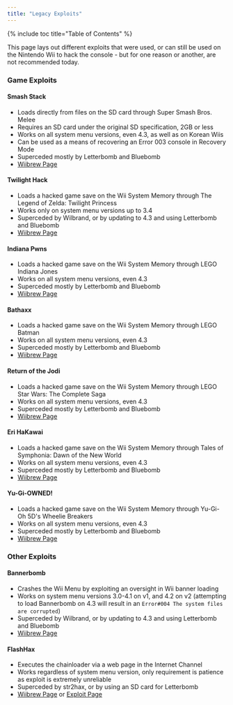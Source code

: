 ```yaml
---
title: "Legacy Exploits"
---
```


{% include toc title="Table of Contents" %}

This page lays out different exploits that were used, or can still be used on the Nintendo Wii to hack the console - but for one reason or another, are not recommended today.

### Game Exploits

#### Smash Stack

+ Loads directly from files on the SD card through Super Smash Bros. Melee
+ Requires an SD card under the original SD specification, 2GB or less
+ Works on all system menu versions, even 4.3, as well as on Korean Wiis
+ Can be used as a means of recovering an Error 003 console in Recovery Mode
+ Superceded mostly by Letterbomb and Bluebomb
+ [Wiibrew Page](https://wiibrew.org/wiki/Smash_Stack)

#### Twilight Hack

+ Loads a hacked game save on the Wii System Memory through The Legend of Zelda: Twilight Princess
+ Works only on system menu versions up to 3.4
+ Superceded by Wilbrand, or by updating to 4.3 and using Letterbomb and Bluebomb
+ [Wiibrew Page](https://wiibrew.org/wiki/Twilight_Hack)

#### Indiana Pwns

+ Loads a hacked game save on the Wii System Memory through LEGO Indiana Jones
+ Works on all system menu versions, even 4.3
+ Superceded mostly by Letterbomb and Bluebomb
+ [Wiibrew Page](https://wiibrew.org/wiki/Indiana_Pwns)

#### Bathaxx

+ Loads a hacked game save on the Wii System Memory through LEGO Batman
+ Works on all system menu versions, even 4.3
+ Superceded mostly by Letterbomb and Bluebomb
+ [Wiibrew Page](https://wiibrew.org/wiki/Bathaxx)

#### Return of the Jodi

+ Loads a hacked game save on the Wii System Memory through LEGO Star Wars: The Complete Saga
+ Works on all system menu versions, even 4.3
+ Superceded mostly by Letterbomb and Bluebomb
+ [Wiibrew Page](https://wiibrew.org/wiki/Return_of_the_Jodi)

#### Eri HaKawai

+ Loads a hacked game save on the Wii System Memory through Tales of Symphonia: Dawn of the New World
+ Works on all system menu versions, even 4.3
+ Superceded mostly by Letterbomb and Bluebomb
+ [Wiibrew Page](https://wiibrew.org/wiki/Eri_HaKawai)

#### Yu-Gi-OWNED!

+ Loads a hacked game save on the Wii System Memory through Yu-Gi-Oh 5D's Wheelie Breakers
+ Works on all system menu versions, even 4.3
+ Superceded mostly by Letterbomb and Bluebomb
+ [Wiibrew Page](https://wiibrew.org/wiki/Yu-Gi-OWNED!)

### Other Exploits

#### Bannerbomb

+ Crashes the Wii Menu by exploiting an oversight in Wii banner loading
+ Works on system menu versions 3.0-4.1 on v1, and 4.2 on v2 (attempting to load Bannerbomb on 4.3 will result in an `Error#004 The system files are corrupted`)
+ Superceded by Wilbrand, or by updating to 4.3 and using Letterbomb and Bluebomb
+ [Wiibrew Page](https://wiibrew.org/wiki/Bannerbomb)

#### FlashHax

+ Executes the chainloader via a web page in the Internet Channel
+ Works regardless of system menu version, only requirement is patience as exploit is extremely unreliable
+ Superceded by str2hax, or by using an SD card for Letterbomb
+ [Wiibrew Page](https://wiibrew.org/wiki/Flashhax) or [Exploit Page](flashhax)